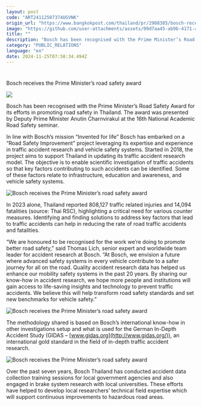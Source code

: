```yaml
---
layout: post
code: "ART24112507374UGVNK"
origin_url: "https://www.bangkokpost.com/thailand/pr/2908385/bosch-receives-the-prime-ministers-road-safety-award-"
image: "https://github.com/user-attachments/assets/09d7aa45-ab9b-4171-a5fa-3fb4ac7cb414"
title: ""
description: "Bosch has been recognised with the Prime Minister’s Road Safety Award for its efforts in promoting road safety in Thailand. The award was presented by Deputy Prime Minister Anutin Charnvirakul at the 16 th National Academic Road Safety seminar."
category: "PUBLIC_RELATIONS"
language: "en"
date: 2024-11-25T07:58:34.494Z
---
```


# 

Bosch receives the Prime Minister’s road safety award

![](https://github.com/user-attachments/assets/faff984e-177a-44d9-b8dd-93df1d115fa4)

Bosch has been recognised with the Prime Minister’s Road Safety Award for its efforts in promoting road safety in Thailand. The award was presented by Deputy Prime Minister Anutin Charnvirakul at the 16th National Academic Road Safety seminar. 

In line with Bosch’s mission “Invented for life” Bosch has embarked on a “Road Safety Improvement” project leveraging its expertise and experience in traffic accident research and vehicle safety systems. Started in 2018, the project aims to support Thailand in updating its traffic accident research model. The objective is to enable scientific investigation of traffic accidents so that key factors contributing to such accidents can be identified. Some of these factors relate to infrastructure, education and awareness, and vehicle safety systems.  

![Bosch receives the Prime Minister’s road safety award  ](https://static.bangkokpost.com/media/content/20241125/5358685.jpg)

In 2023 alone, Thailand reported 808,127 traffic related injuries and 14,094 fatalities (source: Thai RSC), highlighting a critical need for various counter measures. Identifying and finding solutions to address key factors that lead to traffic accidents can help in reducing the rate of road traffic accidents and fatalities.  

“We are honoured to be recognised for the work we’re doing to promote better road safety,” said Thomas Lich, senior expert and worldwide team leader for accident research at Bosch. “At Bosch, we envision a future where advanced safety systems in every vehicle contribute to a safer journey for all on the road. Quality accident research data has helped us enhance our mobility safety systems in the past 20 years. By sharing our know-how in accident research, we hope more people and institutions will gain access to life-saving insights and technology to prevent traffic accidents. We believe this will help transform road safety standards and set new benchmarks for vehicle safety.”   

![Bosch receives the Prime Minister’s road safety award  ](https://github.com/user-attachments/assets/fe6ca199-3e6b-429a-ba38-5de033f635ec)

The methodology shared is based on Bosch’s international know-how in other investigations setup and what is used for the German In-Depth Accident Study (GIDAS – [www.gidas.org](http://www.gidas.org/)), an international gold standard in the field of in-depth traffic accident research.  

![Bosch receives the Prime Minister’s road safety award  ](https://github.com/user-attachments/assets/c4474824-686a-4397-8a83-ed0b65a29bb8)

Over the past seven years, Bosch Thailand has conducted accident data collection training sessions for local government agencies and also engaged in brake system research with local universities. These efforts have helped to develop local researchers’ technical field expertise which will support continuous improvements to hazardous road areas.